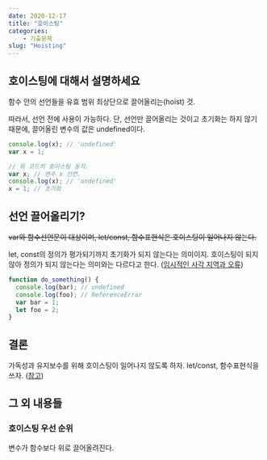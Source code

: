 ```yaml
---
date: 2020-12-17
title: "호이스팅"
categories: 
    - 기출문제
slug: "Hoisting"
---
```


## 호이스팅에 대해서 설명하세요

함수 안의 선언들을 유효 범위 최상단으로 끌어올리는(hoist) 것.

따라서, 선언 전에 사용이 가능하다.
단, 선언만 끌어올리는 것이고 초기화는 하지 않기 때문에, 끌어올린 변수의 값은 undefined이다.

```javascript
console.log(x); // 'undefined'
var x = 1;

// 위 코드의 호이스팅 동작.
var x; // 변수 x 선언.
console.log(x); // 'undefined'
x = 1; // 초기화
```

## 선언 끌어올리기?

~~var와 함수선언문이 대상이며, let/const, 함수표현식은 호이스팅이 일어나지 않는다.~~

let, const의 정의가 평가되기까지 초기화가 되지 않는다는 의미이지. 호이스팅이 되지않아 정의가 되지 않는다는 의미와는 다르다고 한다. ([임시적인 사각 지역과 오류](https://developer.mozilla.org/ko/docs/Web/JavaScript/Reference/Statements/let#임시적인_사각_지역과_오류))

```javascript
function do_something() {
  console.log(bar); // undefined
  console.log(foo); // ReferenceError
  var bar = 1;
  let foo = 2;
}
```

## 결론

가독성과 유지보수를 위해 호이스팅이 일어나지 않도록 하자.
let/const, 함수표현식을 쓰자. ([참고](/var-let-const))




## 그 외 내용들

### 호이스팅 우선 순위

변수가 함수보다 위로 끌어올려진다.

